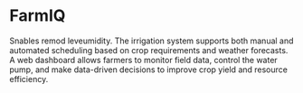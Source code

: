 # FarmIQ
Snables remod leveumidity. The irrigation system supports both manual and automated scheduling based on crop requirements and weather forecasts. A web dashboard allows farmers to monitor field data, control the water pump, and make data-driven decisions to improve crop yield and resource efficiency.
